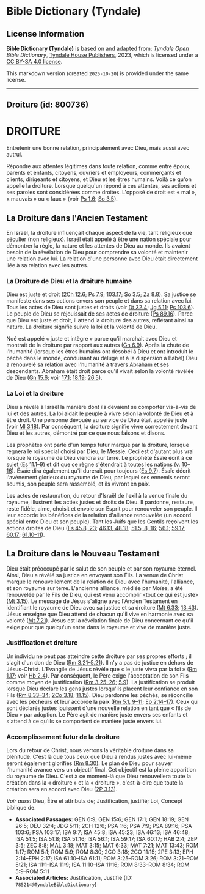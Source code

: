 # Bible Dictionary (Tyndale)

## License Information

**Bible Dictionary (Tyndale)** is based on and adapted from: _Tyndale Open Bible Dictionary_, [Tyndale House Publishers](https://tyndaleopenresources.com/), 2023, which is licensed under a [CC BY-SA 4.0 license](https://creativecommons.org/licenses/by-sa/4.0/legalcode.en).

This markdown version (created `2025-10-20`) is provided under the same license.



--------------------------------

## Droiture (id: 800736)

DROITURE
========

Entretenir une bonne relation, principalement avec Dieu, mais aussi avec autrui.

Répondre aux attentes légitimes dans toute relation, comme entre époux, parents et enfants, citoyens, ouvriers et employeurs, commerçants et clients, dirigeants et citoyens, et Dieu et les êtres humains. Voilà ce qu'on appelle la droiture. Lorsque quelqu'un répond à ces attentes, ses actions et ses paroles sont considérées comme droites. L'opposé de droit est « mal », « mauvais » ou « faux » (voir [Ps 1\.6](https://ref.ly/Ps1:6); [So 3\.5](https://ref.ly/Zeph3:5)).

La Droiture dans l'Ancien Testament
-----------------------------------

En Israël, la droiture influençait chaque aspect de la vie, tant religieux que séculier (non religieux). Israël était appelé à être une nation spéciale pour démontrer la règle, la nature et les attentes de Dieu au monde. Ils avaient besoin de la révélation de Dieu pour comprendre sa volonté et maintenir une relation avec lui. La relation d'une personne avec Dieu était directement liée à sa relation avec les autres.

### La Droiture de Dieu et la droiture humaine

Dieu est juste et droit ([2Ch 12\.6](https://ref.ly/2Chr12:6); [Ps 7\.9](https://ref.ly/Ps7:9); [103\.17](https://ref.ly/Ps103:17); [So 3\.5](https://ref.ly/Zeph3:5); [Za 8\.8](https://ref.ly/Zech8:8)). Sa justice se manifeste dans ses actions envers son peuple et dans sa relation avec lui. Tous les actes de Dieu sont justes et droits (voir [Dt 32\.4](https://ref.ly/Deut32:4); [Jg 5\.11](https://ref.ly/Judg5:11); [Ps 103\.6](https://ref.ly/Ps103:6)). Le peuple de Dieu se réjouissait de ses actes de droiture ([Ps 89\.16](https://ref.ly/Ps89:16)). Parce que Dieu est juste et droit, il attend la droiture des autres, reflétant ainsi sa nature. La droiture signifie suivre la loi et la volonté de Dieu.

Noé est appelé « juste et intègre » parce qu'il marchait avec Dieu et montrait de la droiture par rapport aux autres ([Gn 6\.9](https://ref.ly/Gen6:9)). Après la chute de l'humanité (lorsque les êtres humains ont désobéi à Dieu et ont introduit le péché dans le monde, conduisant au déluge et à la dispersion à Babel) Dieu a renouvelé sa relation avec l'humanité à travers Abraham et ses descendants. Abraham était droit parce qu'il vivait selon la volonté révélée de Dieu ([Gn 15\.6](https://ref.ly/Gen15:6); voir [17\.1](https://ref.ly/Gen17:1); [18\.19](https://ref.ly/Gen18:19); [26\.5](https://ref.ly/Gen26:5)).

### La Loi et la droiture

Dieu a révélé à Israël la manière dont ils devaient se comporter vis\-à\-vis de lui et des autres. La loi aidait le peuple à vivre selon la volonté de Dieu et à être droit. Une personne dévouée au service de Dieu était appelée juste (voir [Ml 3\.18](https://ref.ly/Mal3:18)). Par conséquent, la droiture signifie vivre correctement devant Dieu et les autres, démontré par ce que nous faisons et disons.

Les prophètes ont parlé d'un temps futur marqué par la droiture, lorsque régnera le roi spécial choisi par Dieu, le Messie. Ceci est d'autant plus vrai lorsque le royaume de Dieu viendra sur terre. Le prophète Ésaïe écrit à ce sujet ([Es 11\.1–9](https://ref.ly/Isa11:1-Isa11:9)) et dit que ce règne s'étendrait à toutes les nations (v. [10–16](https://ref.ly/Isa11:10-Isa11:16)). Ésaïe dira également qu'il durerait pour toujours ([Es 9\.7](https://ref.ly/Isa9:7)). Ésaïe décrit l'avènement glorieux du royaume de Dieu, par lequel ses ennemis seront soumis, son peuple sera rassemblé, et ils vivront en paix.

Les actes de restauration, du retour d'Israël de l'exil à la venue finale du royaume, illustrent les acties justes et droits de Dieu. Il pardonne, restaure, reste fidèle, aime, choisit et envoie son Esprit pour renouveler son peuple. Il leur accorde les bénéfices de la relation d'alliance renouvelée (un accord spécial entre Dieu et son peuple). Tant les Juifs que les Gentils reçoivent les actions droites de Dieu ([Es 45\.8, 23](https://ref.ly/Isa45:8,Isa45:23); [46\.13, 48\.18](https://ref.ly/Isa46:13,Isa46:48); [51\.5, 8, 16](https://ref.ly/Isa51:5,Isa51:8,Isa51:16); [56\.1](https://ref.ly/Isa56:1); [59\.17](https://ref.ly/Isa59:17); [60\.17](https://ref.ly/Isa60:17); [61\.10–11](https://ref.ly/Isa61:10-Isa61:11)).

La Droiture dans le Nouveau Testament
-------------------------------------

Dieu était préoccupé par le salut de son peuple et par son royaume éternel. Ainsi, Dieu a révélé sa justice en envoyant son Fils. La venue de Christ marque le renouvellement de la relation de Dieu avec l'humanité, l'alliance, et son royaume sur terre. L'ancienne alliance, médiée par Moïse, a été renouvelée par le Fils de Dieu, qui est venu accomplir «tout ce qui est juste» ([Mt 3\.15](https://ref.ly/Matt3:15)). Le message de Jésus s'aligne avec l'Ancien Testament en identifiant le royaume de Dieu avec sa justice et sa droiture ([Mt 6\.33](https://ref.ly/Matt6:33); [13\.43](https://ref.ly/Matt13:43)). Jésus enseigne que Dieu attend de chacun qu'il vive en harmonie avec sa volonté ([Mt 7\.21](https://ref.ly/Matt7:21)). Jésus est la révélation finale de Dieu concernant ce qu'il exige pour que quelqu'un entre dans le royaume et vive de manière juste.

### Justification et droiture

Un individu ne peut pas atteindre cette droiture par ses propres efforts ; il s'agit d'un don de Dieu ([Rm 3\.21–5\.21](https://ref.ly/Rom3:21-Rom5:21)). Il n'y a pas de justice en dehors de Jésus\-Christ. L'Évangile de Jésus révèle que « le juste vivra par la foi » ([Rm 1\.17](https://ref.ly/Rom1:17); voir [Hb 2\.4](https://ref.ly/Hab2:4)). Par conséquent, le Père exige l'acceptation de son Fils comme moyen de justification ([Rm 3\.25–26](https://ref.ly/Rom3:25-Rom3:26); [5\.9](https://ref.ly/Rom5:9)). La justification se produit lorsque Dieu déclare les gens justes lorsqu'ils placent leur confiance en son Fils ([Rm 8\.33–34](https://ref.ly/Rom8:33-Rom8:34); [2Co 3\.18](https://ref.ly/2Cor3:18); [11\.15](https://ref.ly/2Cor11:15)). Dieu pardonne les péchés, se réconcilie avec les pécheurs et leur accorde la paix ([Rm 5\.1, 9](https://ref.ly/Rom5:1,Rom5:9-Rom5:11)[–](https://ref.ly/Rom5:1)[11](https://ref.ly/Rom5:1,Rom5:9-Rom5:11); [Ep 2\.14–17](https://ref.ly/Eph2:14-Eph2:17)). Ceux qui sont déclarés justes jouissent d'une nouvelle relation en tant que « fils de Dieu » par adoption. Le Père agit de manière juste envers ses enfants et s'attend à ce qu'ils se comportent de manière juste envers lui.

### Accomplissement futur de la droiture

Lors du retour de Christ, nous verrons la véritable droiture dans sa plénitude. C'est là que tous ceux que Dieu a rendus justes avec lui\-même seront également glorifiés ([Rm 8\.30](https://ref.ly/Rom8:30)). Le plan de Dieu pour sauver l'humanité avance vers un objectif final. Cet objectif est la pleine apparition du royaume de Dieu. C'est à ce moment\-là que Dieu renouvellera toute la création dans la « droiture » et la « droiture », c'est\-à\-dire que toute la création sera en accord avec Dieu ([2P 3\.13](https://ref.ly/2Pet3:13)).

*Voir aussi* Dieu, Être et attributs de; Justification, justifié; Loi, Concept biblique de.

* **Associated Passages:** GEN 6:9; GEN 15:6; GEN 17:1; GEN 18:19; GEN 26:5; DEU 32:4; JDG 5:11; 2CH 12:6; PSA 1:6; PSA 7:9; PSA 89:16; PSA 103:6; PSA 103:17; ISA 9:7; ISA 45:8; ISA 45:23; ISA 46:13; ISA 46:48; ISA 51:5; ISA 51:8; ISA 51:16; ISA 56:1; ISA 59:17; ISA 60:17; HAB 2:4; ZEP 3:5; ZEC 8:8; MAL 3:18; MAT 3:15; MAT 6:33; MAT 7:21; MAT 13:43; ROM 1:17; ROM 5:1; ROM 5:9; ROM 8:30; 2CO 3:18; 2CO 11:15; 2PE 3:13; EPH 2:14–EPH 2:17; ISA 61:10–ISA 61:11; ROM 3:25–ROM 3:26; ROM 3:21–ROM 5:21; ISA 11:1–ISA 11:9; ISA 11:10–ISA 11:16; ROM 8:33–ROM 8:34; ROM 5:9–ROM 5:11
* **Associated Articles:** Justification, Justifié (ID: `785214@TyndaleBibleDictionary`)

